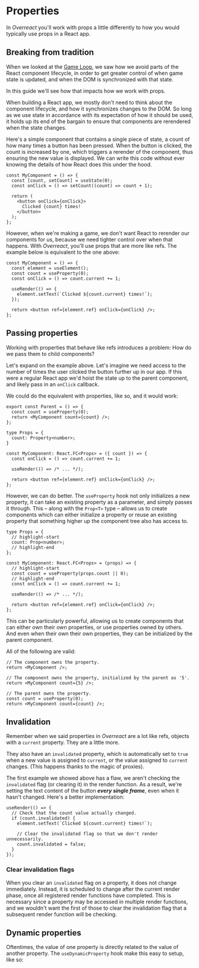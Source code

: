 # Properties

In _Overreact_ you'll work with props a little differently to how you would typically use props in a React app.

## Breaking from tradition

When we looked at the [Game Loop](./game-loop), we saw how we avoid parts of the React component lifecycle, in order to get greater control of when game state is updated, and when the DOM is synchronized with that state.

In this guide we'll see how that impacts how we work with props.

When building a React app, we mostly don't need to think about the component lifecycle, and how it synchronizes changes to the DOM. So long as we use state in accordance with its expectation of how it should be used, it holds up its end of the bargain to ensure that components are rerendered when the state changes.

Here's a simple component that contains a single piece of state, a count of how many times a button has been pressed. When the button is clicked, the count is increased by one, which triggers a rerender of the component, thus ensuring the new value is displayed. We can write this code without ever knowing the details of how React does this under the hood.

```tsx title="/src/components/MyComponent.js"
const MyComponent = () => {
  const [count, setCount] = useState(0);
  const onClick = () => setCount((count) => count + 1);

  return (
    <button onClick={onClick}>
      Clicked {count} times!
    </button>
  );
};
```

However, when we're making a game, we don't want React to rerender our components for us, because we need tighter control over when that happens. With _Overreact_, you'll use props that are more like refs. The example below is equivalent to the one above:

```tsx title="/src/components/MyComponent.js"
const MyComponent = () => {
  const element = useElement();
  const count = useProperty(0);
  const onClick = () => count.current += 1;

  useRender(() => {
    element.setText(`Clicked ${count.current} times!`);
  });

  return <button ref={element.ref} onClick={onClick} />;
};
```

## Passing properties

Working with properties that behave like refs introduces a problem: How do we pass them to child components?

Let's expand on the example above. Let's imagine we need access to the number of times the user clicked the button further up in our app. If this were a regular React app we'd hoist the state up to the parent component, and likely pass in an `onClick` callback.

We could do the equivalent with properties, like so, and it would work:

```tsx title="/src/components/Parent.js"
export const Parent = () => {
  const count = useProperty(0);
  return <MyComponent count={count} />;
};
```

```tsx title="/src/components/MyComponent.js"
type Props = {
  count: Property<number>;
}

const MyComponent: React.FC<Props> = ({ count }) => {
  const onClick = () => count.current += 1;

  useRender(() => /* ... */);

  return <button ref={element.ref} onClick={onClick} />;
};
```

However, we can do better. The `useProperty` hook not only initializes a new property, it can take an existing property as a parameter, and simply passes it through. This – along with the `Prop<T>` type – allows us to create components which can either initialize a property or reuse an existing property that something higher up the component tree also has access to.


```tsx title="/src/components/MyComponent.js"
type Props = {
  // highlight-start
  count: Prop<number>;
  // highlight-end
};

const MyComponent: React.FC<Props> = (props) => {
  // highlight-start
  const count = useProperty(props.count || 0);
  // highlight-end
  const onClick = () => count.current += 1;

  useRender(() => /* ... */);

  return <button ref={element.ref} onClick={onClick} />;
};
```

This can be particularly powerful, allowing us to create components that can either own their own properties, or use properties owned by others. And even when their own their own properties, they can be initialized by the parent component.

All of the following are valid:

```tsx
// The component owns the property.
return <MyComponent />;

// The component owns the property, initialized by the parent as '5'.
return <MyComponent count={5} />;

// The parent owns the property.
const count = useProperty(0);
return <MyComponent count={count} />;
```

## Invalidation

Remember when we said properties in _Overreact_ are a lot like refs, objects with a `current` property. They are a little more.

They also have an `invalidated` property, which is automatically set to `true` when a new value is assigned to `current`, or the value assigned to `current` changes. (This happens thanks to the magic of proxies).

The first example we showed above has a flaw, we aren't checking the `invalidated` flag (or clearing it) in the render function. As a result, we're setting the text content of the button ___every single frame___, even when it hasn't changed. Here's a better implementation:

```tsx
useRender(() => {
  // Check that the count value actually changed.
  if (count.invalidated) {
    element.setText(`Clicked ${count.current} times!`);

    // Clear the invalidated flag so that we don't render unnecessarily.
    count.invalidated = false;
  }
});
```

### Clear invalidation flags

When you clear an `invalidated` flag on a property, it does not change immediately. Instead, it is scheduled to change after the current render phase, once all registered render functions have completed. This is necessary since a property may be accessed in multiple render functions, and we wouldn't want the first of those to clear the invalidation flag that a subsequent render function will be checking.

## Dynamic properties

Oftentimes, the value of one property is directly related to the value of another property. The `useDynamicProperty` hook make this easy to setup, like so:

